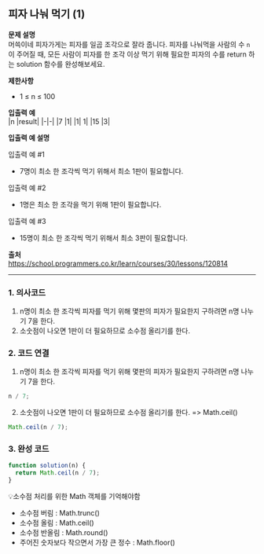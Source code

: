 ## 피자 나눠 먹기 (1)

**문제 설명**  
머쓱이네 피자가게는 피자를 일곱 조각으로 잘라 줍니다. 피자를 나눠먹을 사람의 수 `n`이 주어질 때, 모든 사람이 피자를 한 조각 이상 먹기 위해 필요한 피자의 수를 return 하는 solution 함수를 완성해보세요.

**제한사항**

- 1 ≤ n ≤ 100

**입출력 예**  
|n |result|
|-|-|
|7 |1|
|1| 1|
|15 |3|

**입출력 예 설명**

입출력 예 #1

- 7명이 최소 한 조각씩 먹기 위해서 최소 1판이 필요합니다.

입출력 예 #2

- 1명은 최소 한 조각을 먹기 위해 1판이 필요합니다.

입출력 예 #3

- 15명이 최소 한 조각씩 먹기 위해서 최소 3판이 필요합니다.

**출처**  
https://school.programmers.co.kr/learn/courses/30/lessons/120814

---

### 1. 의사코드

1. n명이 최소 한 조각씩 피자를 먹기 위해 몇판의 피자가 필요한지 구하려면 n명 나누기 7을 한다.
2. 소숫점이 나오면 1판이 더 필요하므로 소수점 올리기를 한다.

### 2. 코드 연결

1. n명이 최소 한 조각씩 피자를 먹기 위해 몇판의 피자가 필요한지 구하려면 n명 나누기 7을 한다.

```javascript
n / 7;
```

2. 소숫점이 나오면 1판이 더 필요하므로 소수점 올리기를 한다. => Math.ceil()

```javascript
Math.ceil(n / 7);
```

### 3. 완성 코드

```javascript
function solution(n) {
  return Math.ceil(n / 7);
}
```

💡소수점 처리를 위한 Math 객체를 기억해야함

- 소수점 버림 : Math.trunc()
- 소수점 올림 : Math.ceil()
- 소수점 반올림 : Math.round()
- 주어진 숫자보다 작으면서 가장 큰 정수 : Math.floor()

